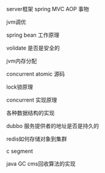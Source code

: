 server框架 spring MVC AOP 事物

jvm调优

spring bean 工作原理

volidate 是否是安全的

jvm内存分配

concurrent atomic 源码

lock锁原理

concurrent 实现原理

各种数据结构的实现

dubbo 服务提供者的地址是否是持久的

redis如何存储对象到集群

c segment

java GC cms回收算法的实现












